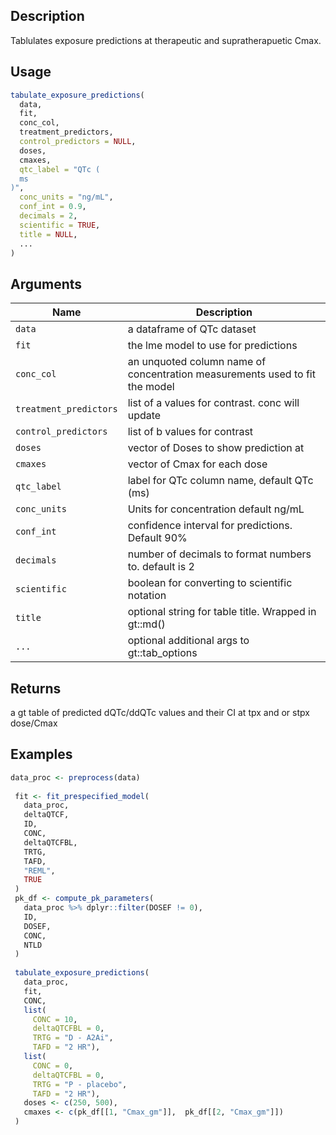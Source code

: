 ## Description

Tablulates exposure predictions at therapeutic and supratherapuetic Cmax.

## Usage

```r
tabulate_exposure_predictions(
  data,
  fit,
  conc_col,
  treatment_predictors,
  control_predictors = NULL,
  doses,
  cmaxes,
  qtc_label = "QTc (
  ms
)",
  conc_units = "ng/mL",
  conf_int = 0.9,
  decimals = 2,
  scientific = TRUE,
  title = NULL,
  ...
)
```

## Arguments

| Name | Description |
|------|-------------|
| `data` | a dataframe of QTc dataset |
| `fit` | the lme model to use for predictions |
| `conc_col` | an unquoted column name of concentration measurements used to fit the model |
| `treatment_predictors` | list of a values for contrast. conc will update |
| `control_predictors` | list of b values for contrast |
| `doses` | vector of Doses to show prediction at |
| `cmaxes` | vector of Cmax for each dose |
| `qtc_label` | label for QTc column name, default QTc (ms) |
| `conc_units` | Units for concentration default ng/mL |
| `conf_int` | confidence interval for predictions. Default 90% |
| `decimals` | number of decimals to format numbers to. default is 2 |
| `scientific` | boolean for converting to scientific notation |
| `title` | optional string for table title. Wrapped in gt::md() |
| `...` | optional additional args to gt::tab_options |

## Returns

a gt table of predicted dQTc/ddQTc values and their CI at tpx and or
 stpx dose/Cmax

## Examples

```r
data_proc <- preprocess(data)
 
 fit <- fit_prespecified_model(
   data_proc,
   deltaQTCF,
   ID,
   CONC,
   deltaQTCFBL,
   TRTG,
   TAFD,
   "REML",
   TRUE
 )
 pk_df <- compute_pk_parameters(
   data_proc %>% dplyr::filter(DOSEF != 0),
   ID,
   DOSEF,
   CONC,
   NTLD
 )
 
 tabulate_exposure_predictions(
   data_proc,
   fit,
   CONC,
   list(
     CONC = 10,
     deltaQTCFBL = 0,
     TRTG = "D - A2Ai",
     TAFD = "2 HR"),
   list(
     CONC = 0,
     deltaQTCFBL = 0,
     TRTG = "P - placebo",
     TAFD = "2 HR"),
   doses <- c(250, 500),
   cmaxes <- c(pk_df[[1, "Cmax_gm"]],  pk_df[[2, "Cmax_gm"]])
 )
```



